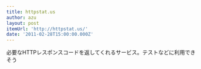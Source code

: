 ```yaml
---
title: httpstat.us
author: azu
layout: post
itemUrl: 'http://httpstat.us/'
date: '2011-02-28T15:00:00.000Z'
---
```

必要なHTTPレスポンスコードを返してくれるサービス。テストなどに利用できそう


